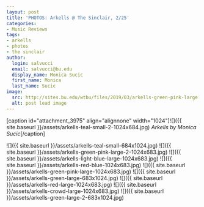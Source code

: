 ```yaml
---
layout: post
title: 'PHOTOS: Arkells @ The Sinclair, 2/25'
categories:
- Music Reviews
tags:
- arkells
- photos
- the sinclair
author:
  login: salvucci
  email: salvucci@bu.edu
  display_name: Monica Sucic
  first_name: Monica
  last_name: Sucic
image:
  src: http://sites.bu.edu/wtbu/files/2019/03/arkells-green-pink-large.jpg
  alt: post lead image
---
```

\[caption id="attachment\_3975" align="alignnone" width="1024"\]![]({{ site.baseurl }}/assets/arkells-teal-small-2-1024x684.jpg) _Arkells by Monica Sucic_\[/caption\]

![]({{ site.baseurl }}/assets/arkells-teal-small-684x1024.jpg) ![]({{ site.baseurl }}/assets/arkells-green-pink-large-2-1024x683.jpg) ![]({{ site.baseurl }}/assets/arkells-light-blue-large-1024x683.jpg) ![]({{ site.baseurl }}/assets/arkells-red-blue-1024x683.jpg) ![]({{ site.baseurl }}/assets/arkells-green-pink-large-1024x683.jpg) ![]({{ site.baseurl }}/assets/arkells-green-large-683x1024.jpg) ![]({{ site.baseurl }}/assets/arkells-red-large-1024x683.jpg) ![]({{ site.baseurl }}/assets/arkells-crowd-large-1024x683.jpg) ![]({{ site.baseurl }}/assets/arkells-green-large-2-683x1024.jpg)